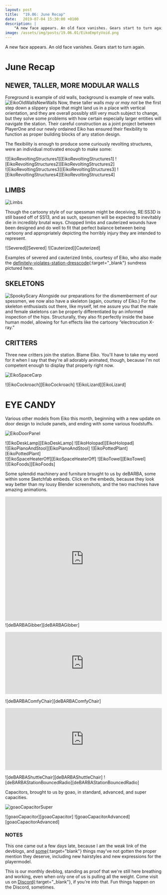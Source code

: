 ```yaml
---
layout: post
title:  "19.06: June Recap"
date:   2019-07-04 15:30:00 +0100
description: |
    "A new face appears. An old face vanishes. Gears start to turn again."
image: /assets/img/posts/19.06.01/EikoEmptyVoid.png
---
```



A new face appears. An old face vanishes. Gears start to turn again.


# June Recap

## NEWER, TALLER, MORE MODULAR WALLS
Foreground is example of old walls, background is example of new walls.
![EikoOldWallsNewWalls][EikoOldWallsNewWalls]
Now, these taller walls *may or may not* be the first step down a slippery slope that might land us in a place with vertical orientation, and they are overall possibly still very much subject to change, but they solve some problems with how certain especially larger entities will navigate the station. Their careful construction as a joint project between PlayerOne and our newly ordained Eiko has ensured their flexibility to function as proper building blocks of any station design.

The flexibility is enough to produce  some curiously revolting structures, were an individual motivated enough to make some:

<div class='horizontal-2' markdown='1'>
![EikoRevoltingStructures1][EikoRevoltingStructures1]
![EikoRevoltingStructures2][EikoRevoltingStructures2]
</div>
<div class='horizontal-2' markdown='1'>
![EikoRevoltingStructures3][EikoRevoltingStructures3]
![EikoRevoltingStructures4][EikoRevoltingStructures4]
</div>


## LIMBS

![Limbs][Limbs]

Though the cartoony style of our spessman might be deceiving, RE:SS3D is still based off of SS13, and as such, spessmen will be expected to inevitably die in incredibly brutal ways. Chopped limbs and cauterized wounds have been designed and do well to fit that perfect balance between being cartoony and appropriately depicting the horribly injury they are intended to represent.

<div class='horizontal-2' markdown='1'>
![Severed][Severed]
![Cauterized][Cauterized]
</div>

Examples of severed and cauterized limbs, courtesy of Eiko, who also made the [definitely-violates-station-dresscode](https://ss3d.space/assets/img/posts/19.06.01/SS3DDressCodeProblemSolving.PNG){:target="_blank"} sundress pictured here.


## SKELETONS
![SpookyScary][SpookyScary]
Alongside our preparations for the dismemberment of our spessmen, we now also have a skeleton (again, courtesy of Eiko.) For the skeleton enthusiasts out there, like myself, let me assure you that the male and female skeletons can be properly differentiated by an informed inspection of the hips. Structurally, they also fit perfectly inside the base human model, allowing for fun effects like the cartoony “electrocution X-ray.”


## CRITTERS
Three new critters join the station. Blame Eiko. You'll have to take my word for it when I say that they're all adorably animated, though, because I'm not competent enough to display that properly right now.

![EikoSpaceCarp][EikoSpaceCarp]
<div class='horizontal-2' markdown='1'>
![EikoCockroach][EikoCockroach]
![EikoLizard][EikoLizard]
</div>

# EYE CANDY
Various other models from Eiko this month, beginning with a new update on door design to include panels, and ending with some various foodstuffs.

![EikoDoorPanel][EikoDoorPanel]
<div class='horizontal-2' markdown='1'>
![EikoDeskLamp][EikoDeskLamp]
![EikoHolopad][EikoHolopad]
</div>
<div class='horizontal-2' markdown='1'>
![EikoPianoAndStool][EikoPianoAndStool]
![EikoPottedPlant][EikoPottedPlant]
</div>
<div class='horizontal-2' markdown='1'>
![EikoSpaceHeaterOff][EikoSpaceHeaterOff]
![EikoTowel][EikoTowel]
</div>
![EikoFoods][EikoFoods]


Some splendid machinery and furniture brought to us by deBARBA, some within some Sketchfab embeds. Click on the embeds, because they look way better than my lousy Blender screenshots, and the two machines have amazing animations.

<div class="sketchfab-embed-wrapper"><iframe width="600" height="400" src="https://sketchfab.com/models/a7f210103cf14821ac1a22624357cd18/embed?camera=0" frameborder="0" allow="autoplay; fullscreen; vr" mozallowfullscreen="true" webkitallowfullscreen="true" style="width:100%"></iframe>
<p style="font-size: 13px; font-weight: normal; margin: 5px; color: #4A4A4A;">
</p>
</div>

<div class='horizontal-2-direct-children-desktop' markdown='1'>
  ![deBARBAGibber][deBARBAGibber]
  
  <div class="sketchfab-embed-wrapper">
    <p>
      <iframe width="320" height="200" src="https://sketchfab.com/models/35c1a18000e648019bf66803e9c49b98/embed" frameborder="0" allow="autoplay; fullscreen; vr" mozallowfullscreen="true" webkitallowfullscreen="true" style="width:100%"></iframe>
    </p>
  </div>
</div>
<div class='horizontal-2-direct-children-desktop' markdown='1'>
  ![deBARBAComfyChair][deBARBAComfyChair]
  <div class="sketchfab-embed-wrapper">
    <p>
      <iframe width="320" height="200" src="https://sketchfab.com/models/374d59cc92b440d089a9152cf07c6f50/embed" frameborder="0" allow="autoplay; fullscreen; vr" mozallowfullscreen="true" webkitallowfullscreen="true" style="width:100%"></iframe>
    </p>
  </div>
</div>

<div class='horizontal-2' markdown='1'>
![deBARBAShuttleChair][deBARBAShuttleChair]
![deBARBAStationBouncedRadio][deBARBAStationBouncedRadio]
</div>


Capacitors, brought to us by goao, in standard, advanced, and super capacities.

![goaoCapacitorSuper][goaoCapacitorSuper]

<div class='horizontal-2' markdown='1'>
![goaoCapacitor][goaoCapacitor]
![goaoCapacitorAdvanced][goaoCapacitorAdvanced]
</div>



### NOTES

This one came out a few days late, because I am the weak link of the devblogs, and [some](https://cdn.discordapp.com/attachments/483819148825067521/590007716655661080/2019-06-16_22-39-31.mp4){:target="blank"} things may've not gotten the proper mention they deserve, including new hairstyles and new expressions for the playermodel.



This is our monthly devblog, standing as proof that we're still here breathing and working, even when only one of us is pulling all the weight.
Come visit us on [Discord](https://discord.gg/3ny9tdH){:target="_blank"}, if you're into that.
Fun things happen on the Discord, sometimes.


[Cauterized]: /assets/img/posts/19.06.01/Cauterized.png
[deBARBAComfyChair]: /assets/img/posts/19.06.01/deBARBAComfyChair.png
[deBARBAGibber]: /assets/img/posts/19.06.01/deBARBAGibber.png
[deBARBAShuttleChair]: /assets/img/posts/19.06.01/deBARBAShuttleChair.png
[deBARBAStationBouncedRadio]: /assets/img/posts/19.06.01/deBARBAStationBouncedRadio.png
[EikoCockroach]: /assets/img/posts/19.06.01/EikoCockroach.png
[EikoDeskLamp]: /assets/img/posts/19.06.01/EikoDeskLamp.png
[EikoHolopad]: /assets/img/posts/19.06.01/EikoHolopad.png
[EikoPianoAndStool]: /assets/img/posts/19.06.01/EikoPianoAndStool.png
[EikoPottedPlant]: /assets/img/posts/19.06.01/EikoPottedPlant.png
[EikoSpaceCarp]: /assets/img/posts/19.06.01/EikoSpaceCarp.png
[EikoSpaceCarp2]: /assets/img/posts/19.06.01/EikoSpaceCarp2.png
[EikoSpaceHeaterOff]: /assets/img/posts/19.06.01/EikoSpaceHeaterOff.png
[EikoToilet]: /assets/img/posts/19.06.01/EikoToilet.png
[EikoTowel]: /assets/img/posts/19.06.01/EikoTowel.png
[goaoCapacitor]: /assets/img/posts/19.06.01/goaoCapacitor.png
[goaoCapacitorAdvanced]: /assets/img/posts/19.06.01/goaoCapacitorAdvanced.png
[goaoCapacitorSuper]: /assets/img/posts/19.06.01/goaoCapacitorSuper.png
[PranksterTommyGun]: /assets/img/posts/19.06.01/PranksterTommyGun.png
[Severed]: /assets/img/posts/19.06.01/Severed.png
[EikoRevoltingStructures1]: /assets/img/posts/19.06.01/EikoRevoltingStructures1.png
[EikoRevoltingStructures2]: /assets/img/posts/19.06.01/EikoRevoltingStructures2.png
[EikoOldWallsNewWalls]: /assets/img/posts/19.06.01/EikoOldWallsNewWalls.png
[EikoRevoltingStructures3]: /assets/img/posts/19.06.01/EikoRevoltingStructures3.png
[EikoRevoltingStructures4]: /assets/img/posts/19.06.01/EikoRevoltingStructures4.png
[SpookyScary]: /assets/img/posts/19.06.01/SpookyScary.png
[Limbs]: /assets/img/posts/19.06.01/Limbs.png
[EikoProblemSolving]: /assets/img/posts/19.06.01/SS3DDressCodeProblemSolving.PNG
[EikoFoods]: /assets/img/posts/19.06.01/EikoFoods.png
[EikoLizard]: /assets/img/posts/19.06.01/EikoLizard.png


[EikoDoorPanel]: /assets/img/posts/19.06.01/EikoDoorPanel.gif




